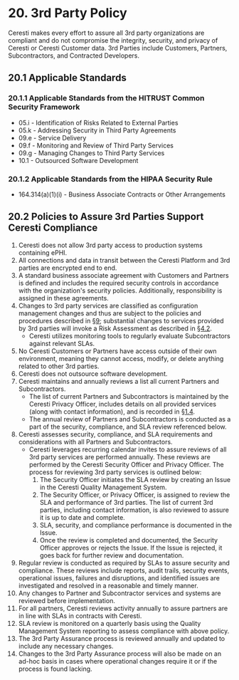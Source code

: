 # 20. 3rd Party Policy

Ceresti makes every effort to assure all 3rd party organizations are compliant and do not compromise the integrity, security, and privacy of Ceresti or Ceresti Customer data. 3rd Parties include Customers, Partners, Subcontractors, and Contracted Developers.

## 20.1 Applicable Standards

### 20.1.1 Applicable Standards from the HITRUST Common Security Framework

*  05.i - Identification of Risks Related to External Parties
*  05.k - Addressing Security in Third Party Agreements
*  09.e - Service Delivery
*  09.f - Monitoring and Review of Third Party Services
*  09.g - Managing Changes to Third Party Services
*  10.1 - Outsourced Software Development

### 20.1.2 Applicable Standards from the HIPAA Security Rule

* 164.314(a)(1)(i) - Business Associate Contracts or Other Arrangements

## 20.2 Policies to Assure 3rd Parties Support Ceresti Compliance

1. Ceresti does not allow 3rd party access to production systems containing ePHI.
2. All connections and data in transit between the Ceresti Platform and 3rd parties are encrypted end to end.
3. A standard business associate agreement with Customers and Partners is defined and includes the required security controls in accordance with the organization's security policies. Additionally, responsibility is assigned in these agreements.
4. Changes to 3rd party services are classified as configuration management changes and thus are subject to the policies and procedures described in [§9](#9.-configuration-management-policy); substantial changes to services provided by 3rd parties will invoke a Risk Assessment as described in [§4.2](#4.2-risk-management-policies).
   * Ceresti utilizes monitoring tools to regularly evaluate Subcontractors against relevant SLAs.
5. No Ceresti Customers or Partners have access outside of their own environment, meaning they cannot access, modify, or delete anything related to other 3rd parties.
6. Ceresti does not outsource software development.
7. Ceresti maintains and annually reviews a list all current Partners and Subcontractors.
   * The list of current Partners and Subcontractors is maintained by the Ceresti Privacy Officer, includes details on all provided services (along with contact information), and is recorded in [§1.4](#1.4-Ceresti-organizational-concepts).
   * The annual review of Partners and Subcontractors is conducted as a part of the security, compliance, and SLA review referenced below.
8. Ceresti assesses security, compliance, and SLA requirements and considerations with all Partners and Subcontractors. 
   * Ceresti leverages recurring calendar invites to assure reviews of all 3rd party services are performed annually. These reviews are performed by the Ceresti Security Officer and Privacy Officer. The process for reviewing 3rd party services is outlined below:
     1. The Security Officer initiates the SLA review by creating an Issue in the Ceresti Quality Management System.
     2. The Security Officer, or Privacy Officer, is assigned to review the SLA and performance of 3rd parties. The list of current 3rd parties, including contact information, is also reviewed to assure it is up to date and complete.
     3. SLA, security, and compliance performance is documented in the Issue.
     4. Once the review is completed and documented, the Security Officer approves or rejects the Issue. If the Issue is rejected, it goes back for further review and documentation.
9. Regular review is conducted as required by SLAs to assure security and compliance. These reviews include reports, audit trails, security events, operational issues, failures and disruptions, and identified issues are investigated and resolved in a reasonable and timely manner.
10. Any changes to Partner and Subcontractor services and systems are reviewed before implementation.
11. For all partners, Ceresti reviews activity annually to assure partners are in line with SLAs in contracts with Ceresti.
12. SLA review is monitored on a quarterly basis using the Quality Management System reporting to assess compliance with above policy.
13. The 3rd Party Assurance process is reviewed annually and updated to include any necessary changes.
14. Changes to the 3rd Party Assurance process will also be made on an ad-hoc basis in cases where operational changes require it or if the process is found lacking. 

